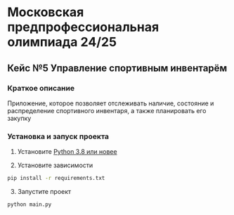 # Московская предпрофессиональная олимпиада 24/25

## Кейс №5 Управление спортивным инвентарём

### Краткое описание

Приложение, которое позволяет отслеживать наличие, состояние и
распределение спортивного инвентаря, а также планировать его закупку

### Установка и запуск проекта

1. Установите [Python 3.8 или новее](https://www.python.org/downloads/)

2. Установите зависимости

```bash
pip install -r requirements.txt
```

3. Запустите проект

```bash
python main.py
```
